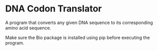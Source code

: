 # DNA Codon Translator
 
A program that converts any given DNA sequence to its corresponding amino acid sequence.

Make sure the Bio package is installed using pip before executing the program.
